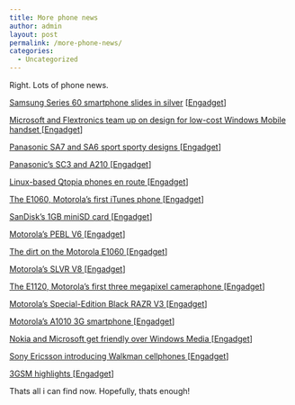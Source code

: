 ```yaml
---
title: More phone news
author: admin
layout: post
permalink: /more-phone-news/
categories:
  - Uncategorized
---
```

Right. Lots of phone news.

[Samsung Series 60 smartphone slides in silver][1] [[Engadget][2]]

[Microsoft and Flextronics team up on design for low-cost Windows Mobile handset ][3][[Engadget][2]]

[Panasonic SA7 and SA6 sport sporty designs ][4][[Engadget][2]]

[Panasonic&#8217;s SC3 and A210 ][5][[Engadget][2]]

[Linux-based Qtopia phones en route ][6][[Engadget][2]]

[The E1060, Motorola&#8217;s first iTunes phone ][7][[Engadget][2]]

[SanDisk&#8217;s 1GB miniSD card ][8][[Engadget][2]]

[Motorola&#8217;s PEBL V6 ][9][[Engadget][2]]

[The dirt on the Motorola E1060 ][10][[Engadget][2]]

[Motorola&#8217;s SLVR V8 ][11][[Engadget][2]]

[The E1120, Motorola&#8217;s first three megapixel cameraphone ][12][[Engadget][2]]

[Motorola&#8217;s Special-Edition Black RAZR V3 ][13][[Engadget][2]]

[Motorola&#8217;s A1010 3G smartphone ][14][[Engadget][2]]

[Nokia and Microsoft get friendly over Windows Media ][15][[Engadget][2]]

[Sony Ericsson introducing Walkman cellphones ][16][[Engadget][2]]

[3GSM highlights ][17][[Engadget][2]]

Thats all i can find now. Hopefully, thats enough!</p>

 [1]: http://www.engadget.com/entry/1234000077031597/
 [2]: http://www.engadget.com/
 [3]: http://www.engadget.com/entry/1234000190031595/
 [4]: http://www.engadget.com/entry/1234000113031600/
 [5]: http://www.engadget.com/entry/1234000127031604/
 [6]: http://www.engadget.com/entry/1234000387031605/
 [7]: http://www.engadget.com/entry/1234000613031618/
 [8]: http://www.engadget.com/entry/1234000087031615/
 [9]: http://www.engadget.com/entry/1234000010031628/
 [10]: http://www.engadget.com/entry/1234000477031629/
 [11]: http://www.engadget.com/entry/1234000767031631/
 [12]: http://www.engadget.com/entry/1234000573031630/
 [13]: http://www.engadget.com/entry/1234000507031633/
 [14]: http://www.engadget.com/entry/1234000060031635/
 [15]: http://www.engadget.com/entry/1234000880031650/
 [16]: http://www.engadget.com/entry/1234000717031666/
 [17]: http://www.engadget.com/entry/1234000943031684/